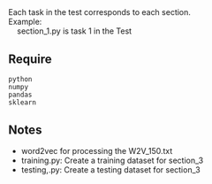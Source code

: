 ## 
Each task in the test corresponds to each section.\
Example:\
&nbsp;&nbsp;&nbsp;&nbsp;section_1.py is task 1 in the Test
## Require 
```
python
numpy
pandas
sklearn
```
## Notes
- word2vec for processing the W2V_150.txt
- training.py: Create a training dataset for section_3
- testing,.py: Create a testing dataset for section_3


